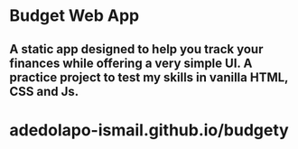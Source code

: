 # Budget Web App

## A static app designed to help you track your finances while offering a very simple UI. A practice project to test my skills in vanilla HTML, CSS and Js.


# adedolapo-ismail.github.io/budgety
